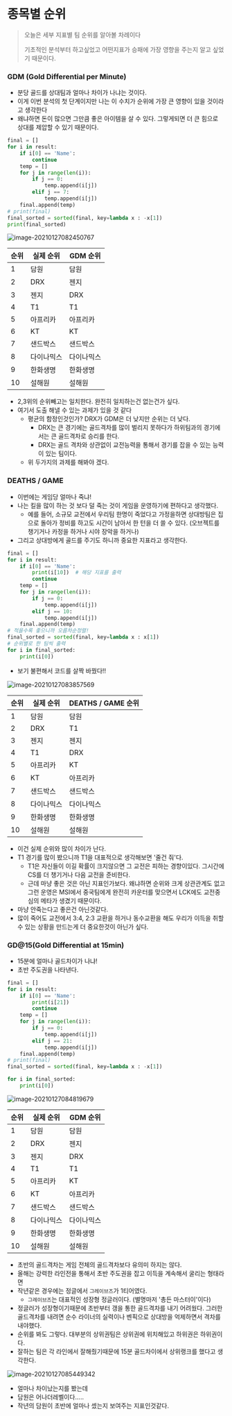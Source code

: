 # 종목별 순위

> 오늘은 세부 지표별 팀 순위를 알아볼 차례이다
>
> 기초적인 분석부터 하고싶었고 어떤지표가 승패에 가장 영향을 주는지 알고 싶었기 때문이다. 



### GDM (Gold Differential per Minute)

* 분당 골드를 상대팀과 얼마나 차이가 나냐는 것이다.
* 이게 이번 분석의 첫 단계이지만 나는 이 수치가 순위에 가장 큰 영향이 있을 것이라고 생각한다 
* 왜냐하면 돈이 많으면 그만큼 좋은 아이템을 살 수 있다. 그렇게되면 더 큰 힘으로 상대를 제압할 수 있기 때문이다. 

```python
final = []
for i in result:
    if i[0] == 'Name':
        continue
    temp = []
    for j in range(len(i)):
        if j == 0:
            temp.append(i[j])
        elif j == 7:
            temp.append(i[j])
    final.append(temp)
# print(final)
final_sorted = sorted(final, key=lambda x : -x[1])
print(final_sorted)
```



![image-20210127082450767](C:\Users\multicampus\AppData\Roaming\Typora\typora-user-images\image-20210127082450767.png)



| 순위 | 실제 순위  | GDM 순위   |
| ---- | ---------- | ---------- |
| 1    | 담원       | 담원       |
| 2    | DRX        | 젠지       |
| 3    | 젠지       | DRX        |
| 4    | T1         | T1         |
| 5    | 아프리카   | 아프리카   |
| 6    | KT         | KT         |
| 7    | 샌드박스   | 샌드박스   |
| 8    | 다이나믹스 | 다이나믹스 |
| 9    | 한화생명   | 한화생명   |
| 10   | 설해원     | 설해원     |

* 2,3위의 순위빼고는 일치한다. 완전히 일치하는건 없는건가 싶다. 
* 여기서 도출 해낼 수 있는 과제가 있을 것 같다 
  * 평균의 함정인것인가? DRX가 GDM은 더 낮지만 순위는 더 낮다.
    * DRX는 큰 경기에는 골드격차를 많이 벌리지 못하다가 하위팀과의 경기에서는 큰 골드격차로 승리를 한다.
    * DRX는 골드 격차와 상관없이 교전능력을 통해서 경기를 잡을 수 있는 능력이 있는 팀이다.
  * 위 두가지의 과제를 해봐야 겠다. 





### DEATHS / GAME

* 이번에는 게임당 얼마나 죽냐!
* 나는 킬을 많이 하는 것 보다 덜 죽는 것이 게임을 운영하기에 편하다고 생각했다. 
  * 예를 들어, 소규모 교전에서 우리팀 한명이 죽었다고 가정을하면 상대방팀은 집으로 돌아가 정비를 하고도 시간이 남아서 한 턴을 더 쓸 수 있다. (오브젝트를 챙기거나 카정을 하거나 시야 장악을 하거나)
* 그리고 상대방에게 골드를 주기도 하니까 중요한 지표라고 생각한다.

```python
final = []
for i in result:
    if i[0] == 'Name':
        print(i[10])  # 해당 지표를 출력
        continue
    temp = []
    for j in range(len(i)):
        if j == 0:
            temp.append(i[j])
        elif j == 10:
            temp.append(i[j])
    final.append(temp)
# 적을수록 좋으니까 오름차순정렬!
final_sorted = sorted(final, key=lambda x : x[1])
# 순위별로 한 팀씩 출력
for i in final_sorted:
    print(i[0])
```

* 보기 불편해서 코드를 살짝 바꿨다!!

![image-20210127083857569](C:\Users\multicampus\AppData\Roaming\Typora\typora-user-images\image-20210127083857569.png)



| 순위 | 실제 순위  | DEATHS / GAME 순위 |
| ---- | ---------- | ------------------ |
| 1    | 담원       | 담원               |
| 2    | DRX        | T1                 |
| 3    | 젠지       | 젠지               |
| 4    | T1         | DRX                |
| 5    | 아프리카   | KT                 |
| 6    | KT         | 아프리카           |
| 7    | 샌드박스   | 샌드박스           |
| 8    | 다이나믹스 | 다이나믹스         |
| 9    | 한화생명   | 한화생명           |
| 10   | 설해원     | 설해원             |

* 이건 실제 순위와 많이 차이가 난다. 
* T1 경기를 많이 봤으니까 T1을 대표적으로 생각해보면 '줄건 줘'다.
  * T1은 자신들이 이길 확률이 크지않으면 그 교전은 피하는 경향이있다. 그시간에 CS를 더 챙기거나 다음 교전을 준비한다. 
  * 근데 마냥 좋은 것은 아닌 지표인가보다. 왜냐하면 순위와 크게 상관관계도 없고 그런 운영은 MSI에서 중국팀에게 완전히 카운터를 맞으면서 LCK에도 교전중심의 메타가 생겼기 때문이다. 
* 마냥 안죽는다고 좋은건 아닌것같다. 
* 많이 죽어도 교전에서 3:4, 2:3 교환을 하거나 동수교환을 해도 우리가 이득을 취할 수 있는 상황을 만드는게 더 중요한것이 아닌가 싶다.



### GD@15(Gold Differential at 15min)

* 15분에 얼마나 골드차이가 나냐!
* 초반 주도권을 나타낸다.

```python
final = []
for i in result:
    if i[0] == 'Name':
        print(i[21])
        continue
    temp = []
    for j in range(len(i)):
        if j == 0:
            temp.append(i[j])
        elif j == 21:
            temp.append(i[j])
    final.append(temp)
# print(final)
final_sorted = sorted(final, key=lambda x : -x[1])

for i in final_sorted:
    print(i[0])
```

![image-20210127084819679](C:\Users\multicampus\AppData\Roaming\Typora\typora-user-images\image-20210127084819679.png)



| 순위 | 실제 순위  | GDM 순위   |
| ---- | ---------- | ---------- |
| 1    | 담원       | 담원       |
| 2    | DRX        | 젠지       |
| 3    | 젠지       | DRX        |
| 4    | T1         | T1         |
| 5    | 아프리카   | KT         |
| 6    | KT         | 아프리카   |
| 7    | 샌드박스   | 샌드박스   |
| 8    | 다이나믹스 | 다이나믹스 |
| 9    | 한화생명   | 한화생명   |
| 10   | 설해원     | 설해원     |

* 초반의 골드격차는 게임 전체의 골드격차보다 유의미 하지는 않다. 
* 올해는 강력한 라인전을 통해서 초반 주도권을 잡고 이득을 계속해서 굴리는 형태라면
* 작년같은 경우에는 정글에서 `그레이브즈`가 1티어였다. 
  * `그레이브즈`는 대표적인 성장형 정글러이다. (별명마저 '총든 마스터이'이다)
* 정글러가 성장형이기때문에 초반부터 갱을 통한 골드격차를 내기 어려웠다. 그러한 골드격차를 내려면 순수 라이너의 실력이나 벤픽으로 상대방을 억제하면서 격차를 내야했다. 
* 순위를 봐도 그렇다. 대부분의 상위권팀은 상위권에 위치해있고 하위권은 하위권이다.
* 잘하는 팀은 각 라인에서 잘해줬기때문에 15분 골드차이에서 상위랭크를 했다고 생각한다.

![image-20210127085449342](C:\Users\multicampus\AppData\Roaming\Typora\typora-user-images\image-20210127085449342.png)

* 얼마나 차이났는지를 봤는데
* 담원은 어나더레벨이다.....
* 작년의 담원이 초반에 얼마나 셌는지 보여주는 지표인것같다.